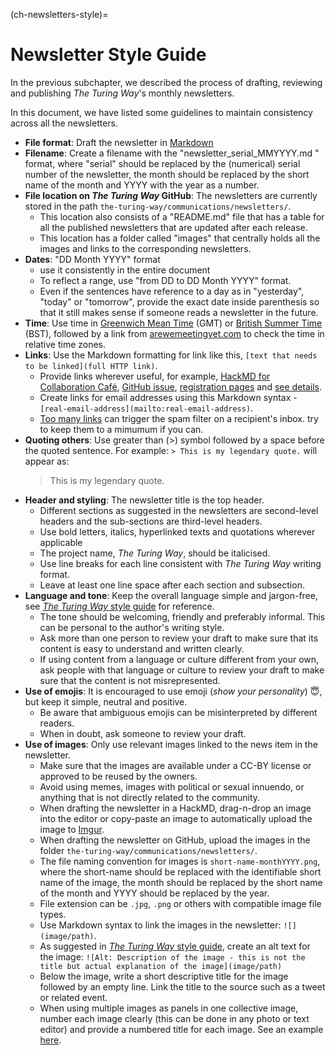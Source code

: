 (ch-newsletters-style)=
# Newsletter Style Guide

In the previous subchapter, we described the process of drafting, reviewing and publishing _The Turing Way_'s monthly newsletters.

In this document, we have listed some guidelines to maintain consistency across all the newsletters.

- **File format**: Draft the newsletter in [Markdown](https://en.wikipedia.org/wiki/Markdown)
- **Filename**: Create a filename with the "newsletter_serial_MMYYYY.md " format, where "serial" should be replaced by the (numerical) serial number of the newsletter, the month should be replaced by the short name of the month and YYYY with the year as a number.
- **File location on _The Turing Way_ GitHub**: The newsletters are currently stored in the path `the-turing-way/communications/newsletters/`.
    - This location also consists of a "README.md" file that has a table for all the published newsletters that are updated after each release.
    - This location has a folder called "images" that centrally holds all the images and links to the corresponding newsletters.
- **Dates**: "DD Month YYYY" format
    - use it consistently in the entire document
    - To reflect a range, use "from DD to DD Month YYYY" format.
    - Even if the sentences have reference to a day as in "yesterday", "today" or "tomorrow", provide the exact date inside parenthesis so that it still makes sense if someone reads a newsletter in the future.
- **Time**: Use time in [Greenwich Mean Time](https://greenwichmeantime.com/what-is-gmt/) (GMT) or [British Summer Time](https://greenwichmeantime.com/uk/time/british-summer-time/) (BST), followed by a link from [arewemeetingyet.com](https://arewemeetingyet.com/#form) to check the time in relative time zones.
- **Links**: Use the Markdown formatting for link like this, `[text that needs to be linked](full HTTP link)`.
    - Provide links wherever useful, for example, [HackMD for Collaboration Café](https://hackmd.io/@KirstieJane/CollabCafe), [GitHub issue](https://github.com/the-turing-way/the-turing-way/issues), [registration pages](https://www.eventbrite.co.uk/) and [see details](https://github.com/the-turing-way/the-turing-way).
    - Create links for email addresses using this Markdown syntax - ``[real-email-address](mailto:real-email-address)``.
    - [Too many links](https://intelligentcontacts.com/7-tips-to-keep-your-emails-out-of-the-spam-filter/) can trigger the spam filter on a recipient's inbox. try to keep them to a mimumum if you can.
- **Quoting others**: Use greater than (>) symbol followed by a space before the quoted sentence. For example:
    `> This is my legendary quote.` will appear as:
    > This is my legendary quote.
- **Header and styling**: The newsletter title is the top header.
    - Different sections as suggested in the newsletters are second-level headers and the sub-sections are third-level headers.
    - Use bold letters, italics, hyperlinked texts and quotations wherever applicable
    - The project name, _The Turing Way_, should be italicised.
    - Use line breaks for each line consistent with _The Turing Way_ writing format.
    - Leave at least one line space after each section and subsection.
- **Language and tone**: Keep the overall language simple and jargon-free, see [_The Turing Way_ style guide](https://github.com/the-turing-way/the-turing-way/blob/main/CONTRIBUTING.md#style-guide) for reference.
    - The tone should be welcoming, friendly and preferably informal.
    This can be personal to the author's writing style.
    - Ask more than one person to review your draft to make sure that its content is easy to understand and written clearly.
    - If using content from a language or culture different from your own, ask people with that language or culture to review your draft to make sure that the content is not misrepresented.
- **Use of emojis**: It is encouraged to use emoji (*show your personality*) 😇, but keep it simple, neutral and positive.
    - Be aware that ambiguous emojis can be misinterpreted by different readers.
    - When in doubt, ask someone to review your draft.
- **Use of images**: Only use relevant images linked to the news item in the newsletter.
    - Make sure that the images are available under a CC-BY license or approved to be reused by the owners.
    - Avoid using memes, images with political or sexual innuendo, or anything that is not directly related to the community.
    - When drafting the newsletter in a HackMD, drag-n-drop an image into the editor or copy-paste an image to automatically upload the image to [Imgur](https://en.wikipedia.org/wiki/Imgur).
    - When drafting the newsletter on GitHub, upload the images in the folder `the-turing-way/communications/newsletters/`.
    - The file naming convention for images is `short-name-monthYYYY.png`, where the short-name should be replaced with the identifiable short name of the image, the month should be replaced by the short name of the month and YYYY should be replaced by the year.
    - File extension can be `.jpg`, `.png` or others with compatible image file types.
    - Use Markdown syntax to link the images in the newsletter: `![](image/path)`.
    - As suggested in [_The Turing Way_ style guide](https://the-turing-way.netlify.app/community-handbook/style/style-figures.html), create an alt text for the image: `![Alt: Description of the image - this is not the title but actual explanation of the image](image/path)`
    - Below the image, write a short descriptive title for the image followed by an empty line.
    Link the title to the source such as a tweet or related event.
    - When using multiple images as panels in one collective image, number each image clearly (this can be done in any photo or text editor) and provide a numbered title for each image.
    See an example [here](https://github.com/the-turing-way/the-turing-way/blob/main/communications/newsletters/newsletter_14_May2020.md#tweets-from-the-community).
